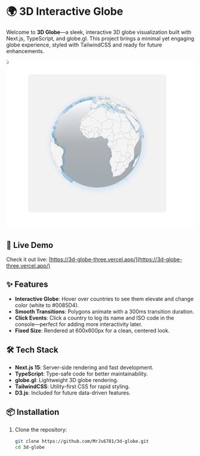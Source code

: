 # 🌍 3D Interactive Globe

Welcome to **3D Globe**—a sleek, interactive 3D globe visualization built with Next.js, TypeScript, and globe.gl. This project brings a minimal yet engaging globe experience, styled with TailwindCSS and ready for future enhancements.

![3D Globe Preview](https://raw.githubusercontent.com/MrJs6781/3d-globe/refs/heads/master/screenshots/globe-preview.png)

## 🚀 Live Demo

Check it out live: [https://3d-globe-three.vercel.app/](https://3d-globe-three.vercel.app/)

## ✨ Features

- **Interactive Globe**: Hover over countries to see them elevate and change color (white to #0085D4).
- **Smooth Transitions**: Polygons animate with a 300ms transition duration.
- **Click Events**: Click a country to log its name and ISO code in the console—perfect for adding more interactivity later.
- **Fixed Size**: Rendered at 600x600px for a clean, centered look.

## 🛠 Tech Stack

- **Next.js 15**: Server-side rendering and fast development.
- **TypeScript**: Type-safe code for better maintainability.
- **globe.gl**: Lightweight 3D globe rendering.
- **TailwindCSS**: Utility-first CSS for rapid styling.
- **D3.js**: Included for future data-driven features.

## 📦 Installation

1. Clone the repository:
   ```bash
   git clone https://github.com/MrJs6781/3d-globe.git
   cd 3d-globe
   ```
